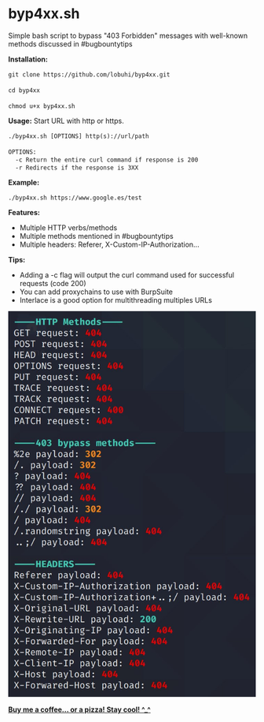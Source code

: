 # byp4xx.sh
Simple bash script to bypass "403 Forbidden" messages with well-known methods discussed in #bugbountytips

**Installation:**
```
git clone https://github.com/lobuhi/byp4xx.git

cd byp4xx

chmod u+x byp4xx.sh
```

**Usage:** Start URL with http or https.
```
./byp4xx.sh [OPTIONS] http(s)://url/path

OPTIONS:
  -c Return the entire curl command if response is 200
  -r Redirects if the response is 3XX
```
**Example:**
```
./byp4xx.sh https://www.google.es/test
```
**Features:**

- Multiple HTTP verbs/methods
- Multiple methods mentioned in #bugbountytips
- Multiple headers: Referer, X-Custom-IP-Authorization...

**Tips:**

- Adding a -c flag will output the curl command used for successful requests (code 200)
- You can add proxychains to use with BurpSuite
- Interlace is a good option for multithreading multiples URLs


![alt text](screenshot.png)

**[Buy me a coffee... or a pizza! Stay cool! ^_^](https://buymeacoffee.com/lobuhi)**
